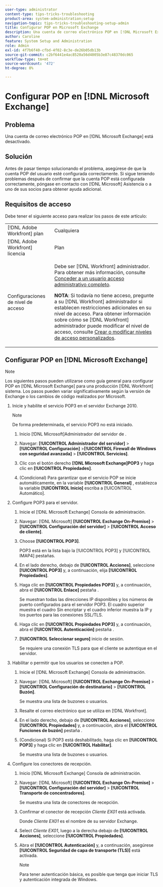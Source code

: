 ```yaml
---
user-type: administrator
content-type: tips-tricks-troubleshooting
product-area: system-administration;setup
navigation-topic: tips-tricks-troubleshooting-setup-admin
title: Configurar POP en Microsoft Exchange
description: Una cuenta de correo electrónico POP en [!DNL Microsoft Exchange] está desactivado.
author: Caroline
feature: System Setup and Administration
role: Admin
exl-id: 4f7b6f40-cfbd-4f02-8c3e-de26b05db13b
source-git-commit: c2bf6441e4ac8520a56d4005b3e87c48370dc065
workflow-type: tm+mt
source-wordcount: '472'
ht-degree: 0%

---
```


# Configurar POP en [!DNL Microsoft Exchange]

## Problema

Una cuenta de correo electrónico POP en [!DNL Microsoft Exchange] está desactivado.

## Solución

Antes de pasar tiempo solucionando el problema, asegúrese de que la cuenta POP del usuario esté configurada correctamente. Si sigue teniendo problemas después de confirmar que la cuenta POP está configurada correctamente, póngase en contacto con [!DNL Microsoft] Asistencia o a uno de sus socios para obtener ayuda adicional.

<!--
<p data-mc-conditions="QuicksilverOrClassic.Draft mode">For instructions on integrating a POP account in Adobe Workfront, see .</p>
-->

## Requisitos de acceso

Debe tener el siguiente acceso para realizar los pasos de este artículo:

<table style="table-layout:auto"> 
 <col> 
 <col> 
 <tbody> 
  <tr> 
   <td role="rowheader">[!DNL Adobe Workfront] plan</td> 
   <td>Cualquiera</td> 
  </tr> 
  <tr> 
   <td role="rowheader">[!DNL Adobe Workfront] licencia</td> 
   <td>Plan</td> 
  </tr> 
  <tr> 
   <td role="rowheader">Configuraciones de nivel de acceso</td> 
   <td> <p>Debe ser [!DNL Workfront] administrador. Para obtener más información, consulte <a href="../../administration-and-setup/add-users/configure-and-grant-access/grant-a-user-full-administrative-access.md" class="MCXref xref">Conceder a un usuario acceso administrativo completo</a>.</p> <p><b>NOTA</b>: Si todavía no tiene acceso, pregunte a su [!DNL Workfront] administrador si establecen restricciones adicionales en su nivel de acceso. Para obtener información sobre cómo se [!DNL Workfront] administrador puede modificar el nivel de acceso, consulte <a href="../../administration-and-setup/add-users/configure-and-grant-access/create-modify-access-levels.md" class="MCXref xref">Crear o modificar niveles de acceso personalizados</a>.</p> </td> 
  </tr> 
 </tbody> 
</table>

## Configurar POP en [!DNL Microsoft Exchange]

>[!NOTE]
>
>Los siguientes pasos pueden utilizarse como guía general para configurar POP en [!DNL Microsoft Exchange] para una producción [!DNL Workfront] sistema. Los pasos pueden variar significativamente según la versión de Exchange o los cambios de código realizados por Microsoft.

1. Inicie y habilite el servicio POP3 en el servidor Exchange 2010.

   >[!NOTE]
   >
   >De forma predeterminada, el servicio POP3 no está iniciado.

   1. Inicio [!DNL Microsoft]Administrador del servidor de .
   1. Navegar: **[!UICONTROL Administrador del servidor]** > **[!UICONTROL Configuración]** >**[!UICONTROL Firewall de Windows con seguridad avanzada]** > **[!UICONTROL Servicios]**.

   1. Clic con el botón derecho **[!DNL Microsoft Exchange]POP3** y haga clic en **[!UICONTROL Propiedades]**.

   1. (Condicional) Para garantizar que el servicio POP se inicie automáticamente, en la variable **[!UICONTROL General]** , establezca la variable **[!UICONTROL Inicio]** escriba a [!UICONTROL Automático].

1. Configure POP3 para el servidor.

   1. Inicie el [!DNL Microsoft Exchange] Consola de administración.
   1. Navegar: [!DNL Microsoft] **[!UICONTROL Exchange On-Premise]** > **[!UICONTROL Configuración del servidor]** > **[!UICONTROL Acceso de cliente]**.

   1. Choose **[!UICONTROL POP3]**.

      POP3 está en la lista bajo la [!UICONTROL POP3] y [!UICONTROL IMAP4] pestañas.

   1. En el lado derecho, debajo de **[!UICONTROL Acciones]**, seleccione **[!UICONTROL POP3]** y, a continuación, elija **[!UICONTROL Propiedades]**.

   1. Haga clic en **[!UICONTROL Propiedades POP3]** y, a continuación, abra el **[!UICONTROL Enlace]** pestaña .

      Se muestran todas las direcciones IP disponibles y los números de puerto configurados para el servidor POP3. El cuadro superior muestra el cuadro Sin encriptar y el cuadro inferior muestra la IP y los puertos para las conexiones SSL/TLS.

   1. Haga clic en **[!UICONTROL Propiedades POP3]** y, a continuación, abra el **[!UICONTROL Autenticación]** pestaña .

   1. **[!UICONTROL Seleccionar seguro]** inicio de sesión.

      Se requiere una conexión TLS para que el cliente se autentique en el servidor.

1. Habilitar o permitir que los usuarios se conecten a POP.

   1. Inicie el [!DNL Microsoft Exchange] Consola de administración.
   1. Navegar: [!DNL Microsoft] **[!UICONTROL Exchange On-Premise]** > **[!UICONTROL Configuración de destinatario]** > **[!UICONTROL Buzón]**.

      Se muestra una lista de buzones o usuarios.

   1. Resalte el correo electrónico que se utiliza en [!DNL Workfront].
   1. En el lado derecho, debajo de **[!UICONTROL Acciones]**, seleccione **[!UICONTROL Propiedades]** y, a continuación, abra el **[!UICONTROL Funciones de buzón]** pestaña .

   1. (Condicional) Si POP3 está deshabilitado, haga clic en **[!UICONTROL POP3]** y haga clic en **[!UICONTROL Habilitar]**.

      Se muestra una lista de buzones o usuarios.

1. Configure los conectores de recepción.

   1. Inicio [!DNL Microsoft Exchange] Consola de administración.
   1. Navegar: [!DNL Microsoft] **[!UICONTROL Exchange On-Premise]** > **[!UICONTROL Configuración del servidor]** > **[!UICONTROL Transporte de concentradores]**.

      Se muestra una lista de conectores de recepción.

   1. Confirmar el conector de recepción *Cliente* *EX01* está activada.

      Donde *Cliente* *EX01* es el nombre de su servidor Exchange.

   1. Select *Cliente EX01*, luego a la derecha debajo de **[!UICONTROL Acciones]**, seleccione **[!UICONTROL Propiedades]**.

   1. Abra el **[!UICONTROL Autenticación]** y, a continuación, asegúrese **[!UICONTROL Seguridad de capa de transporte (TLS)]** está activada.

      >[!NOTE]
      >
      >Para tener autenticación básica, es posible que tenga que iniciar TLS y autenticación integrada de Windows.
